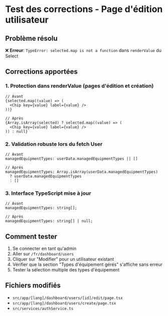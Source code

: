# Test des corrections - Page d'édition utilisateur

## Problème résolu
❌ **Erreur**: `TypeError: selected.map is not a function` dans `renderValue` du Select

## Corrections apportées

### 1. Protection dans renderValue (pages d'édition et création)
```tsx
// Avant
{selected.map((value) => (
  <Chip key={value} label={value} />
))}

// Après
{Array.isArray(selected) ? selected.map((value) => (
  <Chip key={value} label={value} />
)) : null}
```

### 2. Validation robuste lors du fetch User
```tsx
// Avant
managedEquipmentTypes: userData.managedEquipmentTypes || []

// Après  
managedEquipmentTypes: Array.isArray(userData.managedEquipmentTypes) 
  ? userData.managedEquipmentTypes 
  : []
```

### 3. Interface TypeScript mise à jour
```tsx
// Avant
managedEquipmentTypes: string[];

// Après
managedEquipmentTypes: string[] | null;
```

## Comment tester
1. Se connecter en tant qu'admin
2. Aller sur `/fr/dashboard/users`
3. Cliquer sur "Modifier" pour un utilisateur existant
4. Vérifier que la section "Types d'équipement gérés" s'affiche sans erreur
5. Tester la sélection multiple des types d'équipement

## Fichiers modifiés
- `src/app/[lang]/dashboard/users/[id]/edit/page.tsx`
- `src/app/[lang]/dashboard/users/create/page.tsx` 
- `src/services/authService.ts` 
